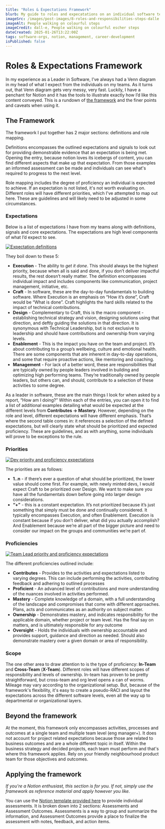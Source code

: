 ```yaml
---
title: "Roles & Expectations Framework"
blurb: My guide to roles and expecatations on an individual software team or at an organizational level.
imageSrc: /images/post-images/8-roles-and-responsibilities-steps-dalle.webp
imageAlt: People walking on colourful steps
imageCredit: dall-e, People walking on colourful escher steps
dateCreated: 2025-01-26T13:22:00Z
tags: software-orgs, notion, management, career-development
isPublished: false
---
```

# Roles & Expectations Framework

In my experience as a Leader in Software, I’ve always had a Venn diagram in my head of what I expect from the individuals on my teams. As it turns out, that Venn diagram gets very messy, very fast. Luckily, I have a penchant for Notion and it has the tools to illustrate exactly how I’d like this content conveyed. This is a rundown of [the framework](https://www.notion.so/jweatherby/Roles-Expectations-Reference-16f3b75bf3f8802c953bc535f3b58be4?pvs=4) and the finer points and caveats when using it.

## The Framework

The framework I put together has 2 major sections: definitions and role mapping. 

Definitions encompasses the outlined expectations and signals to look out for providing demonstrable evidence that an expectation is being met. Opening the entry, because notion loves its icebergs of content, you can find different aspects that make up that expectation. From those examples an informed assessment can be made and individuals can see what's required to progress to the next level.

Role mapping includes the degree of proficiency an individual is expected to achieve. If an expectation is not listed, it's not worth evaluating on. Different roles will have different priorities, which I've attempted to map out here. These are guidelines and will likely need to be adjusted in some circumstances. 

### Expectations

Below is a list of expectations I have from my teams along with definitions, signals and core expectations. The expectations are high level components of what I’d expect to see.

[![Expectation definitions](/images/post-images/8-expectation-definitions.png)](https://www.notion.so/jweatherby/16f3b75bf3f880a4a4b7c8402743317c?v=16f3b75bf3f88001af33000cd014b3fd&pvs=4)

They boil down to these 5: 

- **Execution** - The ability to *get it done*. This should always be the highest priority, because when all is said and done, if you don’t deliver impactful results, the rest doesn’t really matter. The definition encompasses individual impact and includes components like communication, project management, initiative, etc.
- **Craft** - In software, these are the day-to-day fundamentals to building software. Where Execution is an emphasis on “How it’s done”, Craft would be “What is done”. Craft highlights the hard skills related to the impact of technical contributions.
- **Design** - Complementary to Craft, this is the macro component - establishing technical strategy and vision, designing solutions using that direction, and deftly guiding the solutions in that direction. It is synonymous with Technical Leadership, but is not exclusive to leadership and should have contributions and ownership from varying levels.
- **Enablement** - This is the impact you have on the team and project. It’s about contributing to a group’s wellbeing, culture and emotional health. There are some components that are inherent in day-to-day operations, and some that require proactive actions, like mentoring and coaching.
- **Management** - For lack of a better word, these are responsibilities that are typically owned by people leaders involved in building and optimizing high performing teams. They’re traditionally owned by people leaders, but others can, and should, contribute to a selection of these activities to some degree.

As a leader in software, these are the main things I look for when asked by a report, “How am I doing?” Within each of the entries, you can open it to find a list of additional examples detailing what would be expected at the different levels from **Contributes → Mastery**. However, depending on the role and level, different expectations will have different emphasis. That’s where the second table comes in: it references a selection of the defined expectations, but will clearly state what should be prioritized and expected proficiency. These are guidelines, and as with anything, some individuals will prove to be exceptions to the rule. 

### Priorities

[![Dev priority and proficiency expectations](/images/post-images/8-dev-expectations.png)](https://www.notion.so/jweatherby/16f3b75bf3f880f8a5d4f38983ea40f6?v=1723b75bf3f88030a757000c7e397ea9&pvs=4)


The priorities are as follows: 

- **1..n** - if there’s ever a question of what should be prioritized, the lower value should come first. For example, with newly minted devs, I would expect Craft to be prioritized over Design. We want to make sure you have all the fundamentals down before going into larger design considerations.
- **“+”** - this is a constant expectation. It’s not prioritized because it’s just something that simply must be done and continually considered. It typically encompasses Execution, and often Enablement. Execution is constant because if you don’t deliver, what did you actually accomplish? And Enablement because we’re all part of the bigger picture and need to consider our impact on the groups and communities we’re part of.

### Proficiencies

[![Team Lead priority and proficiency expectations](/images/post-images/8-team-lead-expectations.png)](https://www.notion.so/jweatherby/16f3b75bf3f880f8a5d4f38983ea40f6?v=1723b75bf3f88046b2be000ca8f9dcce&pvs=4)

The different proficiencies outlined include: 

- **Contributes** - Provides to the activities and expectations listed to varying degrees. This can include performing the activities, contributing feedback and adhering to outlined processes
- **Proficient** - An advanced level of contributions and more understanding of the nuances involved in activities performed.
- **Mastery** - Complete knowledge of a domain, with a full understanding of the landscape and compromises that come with different approaches. Plans, acts and communicates as an authority on subject matter.
- **Ownership** - Demonstrates mastery, and indicates responsibility for the applicable domain, whether project or team level. Has the final say on matters, and is ultimately responsible for any outcome
- **Oversight** - Holds the individuals with ownership accountable and provides support, guidance and direction as needed. Should also demonstrate mastery over a given domain or area of responsibility.

### Scope

The one other area to draw attention to is the type of proficiency: **In-Team** and **Cross-Team** (**X-Team**). Different roles will have different scopes of responsibility and levels of ownership. In-team has proven to be pretty straightforward, but cross-team and org level opens a can of worms. Mileage may vary according to the organizational setup. But, because of the framework's flexibility, it's easy to create a pseudo-RACI and layout the expectations across the different software levels, even all the way up to departmental or organizational layers.

## Beyond the framework

At the moment, this framework only encompasses activities, processes and outcomes at a single team and multiple team level (eng manager+). It does not account for project related expectations because those are related to business outcomes and are a whole different topic in itself. Within the business strategy and decided projects, each team must perform and that's where this framework applies. Rely on your friendly neighbourhood product team for those objectives and outcomes.

## Applying the framework

*If you're a Notion enthusiast, this section is for you. If not, simply use the framework as reference material and apply however you like.*

You can use the [Notion template provided here](https://www.notion.so/jweatherby/Applying-Roles-Expectations-1873b75bf3f880c1b9d7fbaccc42eaaa?pvs=4) to provide individual assessments. It is broken down into 2 sections: Assessments and Assessment Outcomes. Assessments is a way to group and summarize the information, and Assessment Outcomes provide a place to finalize the assessment with notes, feedback, and action items. 
